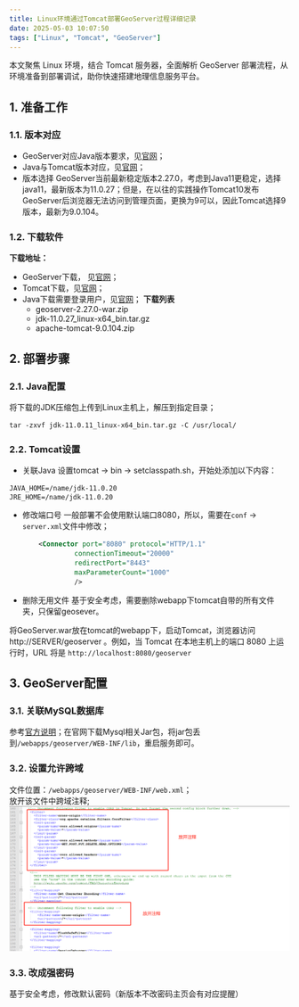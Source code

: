 ```yaml
---
title: Linux环境通过Tomcat部署GeoServer过程详细记录
date: 2025-05-03 10:07:50
tags: ["Linux", "Tomcat", "GeoServer"]
---
```

本文聚焦 Linux 环境，结合 Tomcat 服务器，全面解析 GeoServer 部署流程，从环境准备到部署调试，助你快速搭建地理信息服务平台。
<!-- more -->
## 1. 准备工作
### 1.1. 版本对应
- GeoServer对应Java版本要求，见[官网](https://docs.geoserver.org/latest/en/user/installation/index.html#installation)；
- Java与Tomcat版本对应，见[官网](https://tomcat.apache.org/whichversion.html)；
- 版本选择
  GeoServer当前最新稳定版本2.27.0，考虑到Java11更稳定，选择java11，最新版本为11.0.27；但是，在以往的实践操作Tomcat10发布GeoServer后浏览器无法访问到管理页面，更换为9可以，因此Tomcat选择9版本，最新为9.0.104。
### 1.2. 下载软件
**下载地址：**
- GeoServer下载，  见[官网](https://geoserver.org/download/)；
- Tomcat下载，见[官网](https://tomcat.apache.org/download-90.cgi)；
- Java下载需要登录用户，见[官网](https://www.oracle.com/java/technologies/downloads/#java11)；
**下载列表**
  - geoserver-2.27.0-war.zip
  - jdk-11.0.27_linux-x64_bin.tar.gz
  - apache-tomcat-9.0.104.zip
## 2. 部署步骤
### 2.1. Java配置
将下载的JDK压缩包上传到Linux主机上，解压到指定目录；
```
tar -zxvf jdk-11.0.11_linux-x64_bin.tar.gz -C /usr/local/
```

### 2.2. Tomcat设置
- 关联Java
设置tomcat → bin → setclasspath.sh，开始处添加以下内容：
```
JAVA_HOME=/name/jdk-11.0.20
JRE_HOME=/name/jdk-11.0.20
```
- 修改端口号
  一般部署不会使用默认端口8080，所以，需要在`conf` → `server.xml`文件中修改；
  ```xml
      <Connector port="8080" protocol="HTTP/1.1"
               connectionTimeout="20000"
               redirectPort="8443"
               maxParameterCount="1000"
               />
  ```
- 删除无用文件
基于安全考虑，需要删除webapp下tomcat自带的所有文件夹，只保留geosever。

将GeoServer.war放在tomcat的webapp下，启动Tomcat，浏览器访问http://SERVER/geoserver 。例如，当 Tomcat 在本地主机上的端口 8080 上运行时，URL 将是 `http://localhost:8080/geoserver`

## 3. GeoServer配置
### 3.1. 关联MySQL数据库
参考[官方说明](https://docs.geoserver.org/stable/en/user/data/database/mysql.html#mysql)；在官网下载Mysql相关Jar包，将jar包丢到`/webapps/geoserver/WEB-INF/lib`，重启服务即可。

### 3.2. 设置允许跨域
文件位置：`/webapps/geoserver/WEB-INF/web.xml`；  
放开该文件中跨域注释;
![注释.png](../images/0020/01.png)

### 3.3. 改成强密码
基于安全考虑，修改默认密码（新版本不改密码主页会有对应提醒）

